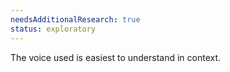 ```yaml
---
needsAdditionalResearch: true
status: exploratory
---
```


The voice used is easiest to understand in context.

